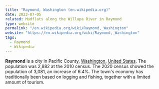 ```yaml
---
title: "Raymond, Washington (en.wikipedia.org)"
date: 2023-07-05
related: Mudflats along the Willapa River in Raymond
type: website
permalink: "/en.wikipedia.org/wiki/Raymond,_Washington"
website: "https://en.wikipedia.org/wiki/Raymond,_Washington"
tags:
  - Raymond
  - Wikipedia
---
```

**Raymond** is a city in Pacific County, [Washington](/en.wikipedia.org/wiki/Washington_(state)), [United States](/en.wikipedia.org/wiki/United_States). The population was 2,882 at the 2010 census. The 2020 census showed the population of 3,081, an increase of 6.4%. The town's economy has traditionally been based on logging and fishing, together with a limited amount of tourism.